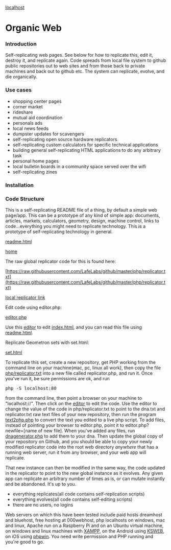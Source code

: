 [localhost](http://localhost)

# Organic Web

### Introduction

Self-replicating web pages.  See below for how to replicate this, edit it, destroy it, and replicate again.  Code spreads from local file system to github public repositories out to web sites and from those back to private machines and back out to github etc.  The system can replicate, evolve, and die organically.  

### Use cases

 - shopping center pages
 - corner market
 - rideshare
 - mutual aid coordination 
 - personals ads
 - local news feeds
 - dumpster updates for scavengers
 - self-replicating open source hardware replicators
 - self-replicating custom calculators for specific technical applications
 - building general self-replicating HTML applications to do any arbitrary task
 - personal home pages
 - local bulletin boards in a community space served over the wifi
 - self-replicating zines


### Installation

### Code Structure


This is a self-replicating README file of a thing, by default a simple web page/app.  This can be a prototype of any kind of simple app: documents, articles, markets, calculators, geometry, design, machine control, links to code...everything you might need to replicate technology.  This is a prototype of self-replicating technology in general.

[readme.html](readme.html)

[home](index.html)

The raw global replicator code for this is found here:

[https://raw.githubusercontent.com/LafeLabs/github/master/php/replicator.txt](https://raw.githubusercontent.com/LafeLabs/github/master/php/replicator.txt)

[local replicator link](php/replicator.txt)

Edit code using editor.php:

[editor.php](editor.php)

Use this [editor](editor.php) to edit [index.html](index.html), and you can read this file using [readme.html](readme.html).  

Replicate Geometron sets with set.html:

[set.html](set.html)

To replicate this set, create a new repository, get PHP working from the command line on your machine(mac, pc, linux all work), then copy the file [php/replicator.txt](php/replicator.txt) into a new file called replicator.php, and run it.  Once you've run it, be sure permissions are ok, and run 

<pre>
php -S localhost:80
</pre>

from the command line, then point a browser on your machine to "localhost://".  Then click on the [editor](editor.php) to edit the code.  Use the editor to change the value of the code in php/replicator.txt to point to the dna.txt and replicator.txt raw text files of your new repository, then run the program [text2php.php](text2php.php) to convert the text you edited to a live php script.  To add files, instead of pointing your browser to editor.php, point it to editor.php?newfile=[name of new file].  When you've added any files, run [dnagenerator.php](dnagenerator.php) to add them to your dna.  Then update the global copy of your repository on Github, and you should be able to copy your newly modified replicator code into the root web directory *anywhere* that has a running web server, run it from any browser, and your web app will replicate.  

That new instance can then be modified in the same way, the code updated in the replicator to point to the new global instance as it evolves.  Any given app can replicate an arbitrary number of times as is, or can mutate instantly and be abandoned.  It's up to you. 

 - everything replicates(all code contains self-replication scripts)
 - everything evolves(all code contains self-editing scripts)
 - there are no users, no logins

Web servers on which this have been tested include paid hosts dreamhost and bluehost, free hosting at 000webhost, php localhosts on windows, mac and linux, Apache run on a Raspberry Pi and on an Ubuntu virtual machine, on windows and linux machines with [XAMPP](https://www.apachefriends.org/index.html), on the Android using [KSWEB](https://www.kslabs.ru/), on iOS using [phpwin](https://app.phpwin.org/).  You need write permission and PHP running and you're good to go.  




